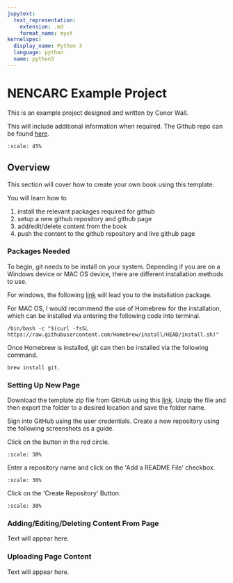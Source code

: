 ```yaml
---
jupytext:
  text_representation:
    extension: .md
    format_name: myst
kernelspec:
  display_name: Python 3
  language: python
  name: python3
---
```


# NENCARC Example Project

This is an example project designed and written by Conor Wall.

This will include additional information when required. The Github repo can be found [here](https://github.com/nencarc-digital/template).

```{figure} /_static/lecture_specific/index/banner.jpeg
:scale: 45%
```

## Overview

This section will cover how to create your own book using this template.

You will learn how to

1.  install the relevant packages required for github
2.  setup a new github repository and github page
3.  add/edit/delete content from the book 
4.  push the content to the github repository and live github page 

### Packages Needed

To begin, git needs to be install on your system. Depending if you are on a Windows device or MAC OS device, there are different installation methods to use. 

For windows, the following [link](https://github.com/git-for-windows/git/releases/download/v2.37.3.windows.1/Git-2.37.3-32-bit.exe) will lead you to the installation package. 

For MAC OS, I would recommend the use of Homebrew for the installation, which can be installed via entering the following code into terminal.

```{code-cell} ipython3
/bin/bash -c "$(curl -fsSL https://raw.githubusercontent.com/Homebrew/install/HEAD/install.sh)"
```

Once Homebrew is installed, git can then be installed via the following command.

```{code-cell} ipython3
brew install git.
```

### Setting Up New Page

Download the template zip file from GitHub using this [link](https://github.com/nencarc-digital/template/raw/main/book/_static/lecture_specific/index/template.zip). Unzip the file and then export the folder to a desired location and save the folder name.

Sign into GitHub using the user credentials. Create a new repository using the following screenshots as a guide. 

Click on the button in the red circle.

```{figure} /_static/lecture_specific/index/screenshot1.jpeg
:scale: 30%
```

Enter a repository name and click on the 'Add a README File' checkbox.

```{figure} /_static/lecture_specific/index/screenshot2.jpeg
:scale: 30%
```

Click on the 'Create Repository' Button.

```{figure} /_static/lecture_specific/index/screenshot3.jpeg
:scale: 30%
```

### Adding/Editing/Deleting Content From Page

Text will appear here.

### Uploading Page Content 

Text will appear here.



